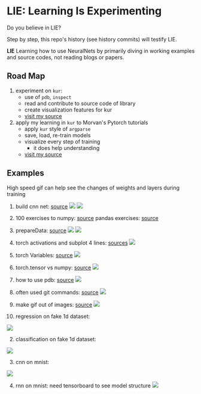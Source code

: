 # LIE: Learning Is Experimenting

Do you believe in LIE?

Step by step, this repo's history (see history commits) will testify LIE.

**LIE**
Learning how to use NeuralNets by primarily diving in working examples and source codes, not reading blogs or papers.

## Road Map
1. experiment on `kur`:
	- use of `pdb`, `inspect`
	- read and contribute to source code of library
	- create visualization features for kur
	- [visit my source](https://github.com/EmbraceLife/kur/tree/dive_source_kur)
2. apply my learning in `kur` to Morvan's Pytorch tutorials
	- apply `kur` style of `argparse`
	- save, load, re-train models
	- visualize every step of training
		- it does help understanding
	- [visit my source](https://github.com/EmbraceLife/PyTorch-Tutorial/tree/my_progress)

## Examples
High speed gif can help see the changes of weights and layers during training

1. build cnn net: [source](https://github.com/EmbraceLife/PyTorch-Tutorial/blob/4de896983074400d5775c890d373aa54569378c9/tutorial-contents/401_build_cnn.py)
![](https://github.com/EmbraceLife/LIE/blob/master/gifs/401_build_cnn_1.png)
![](https://github.com/EmbraceLife/LIE/blob/master/gifs/401_build_cnn_2.png)

1. 100 exercises to numpy: [source](https://github.com/rougier/numpy-100/blob/master/100%20Numpy%20exercises.md)
pandas exercises: [source](https://github.com/guipsamora/pandas_exercises)

1. prepareData: [source](https://github.com/EmbraceLife/PyTorch-Tutorial/blob/my_progress/tutorial-contents/401_prepare_mnist.py)
![](https://github.com/EmbraceLife/LIE/blob/master/gifs/401_prepare_mnist_1.png)
![](https://github.com/EmbraceLife/LIE/blob/master/gifs/401_prepare_mnist_2.png)

1. torch activations and subplot 4 lines: [sources](https://github.com/EmbraceLife/PyTorch-Tutorial/blob/my_progress/tutorial-contents/203_activation.py)
![](https://github.com/EmbraceLife/LIE/blob/master/gifs/203_activation.png)

1. torch Variables: [source](https://github.com/EmbraceLife/PyTorch-Tutorial/blob/my_progress/tutorial-contents/202_variable.py)
![](https://github.com/EmbraceLife/LIE/blob/master/gifs/202_variable.png)

1. torch.tensor vs numpy: [source](https://github.com/EmbraceLife/PyTorch-Tutorial/blob/my_progress/tutorial-contents/201_torch_numpy.py)
![](https://github.com/EmbraceLife/LIE/blob/master/gifs/201_torch_numpy.png)

1. how to use pdb: [source](https://github.com/EmbraceLife/PyTorch-Tutorial/blob/152528672306f2868568d7b65dfefb1da6900986/tutorial-contents/101_pdb.md)
![](https://github.com/EmbraceLife/LIE/blob/master/gifs/101_pdb.png)

1. often used git commands: [source](https://github.com/EmbraceLife/PyTorch-Tutorial/blob/my_progress/tutorial-contents/101_git_tools.md)
![](https://github.com/EmbraceLife/LIE/blob/master/gifs/git_dn.gif)

1. make gif out of images: [source](https://github.com/EmbraceLife/PyTorch-Tutorial/blob/my_progress/tutorial-contents/101_img2gif.py)
![](https://github.com/EmbraceLife/LIE/blob/master/gifs/101_img2gif.png)

1. regression on fake 1d dataset:     

![](https://github.com/EmbraceLife/LIE/blob/master/gifs/out_up301.gif?raw=true)

2. classification on fake 1d dataset:     

![](https://github.com/EmbraceLife/LIE/blob/master/gifs/out_up302.gif?raw=true)

3. cnn on mnist:    

![](https://github.com/EmbraceLife/LIE/blob/master/gifs/out_down401.gif?raw=true)

4. rnn on mnist:
need tensorboard to see model structure
![](https://github.com/EmbraceLife/LIE/blob/master/gifs/out_down402.gif?raw=true)

